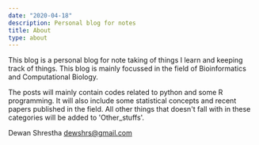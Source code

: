 ```yaml
---
date: "2020-04-18"
description: Personal blog for notes
title: About
type: about
---
```


This blog is a personal blog for note taking of things I learn and keeping track of things. This blog is mainly focussed in the field of Bioinformatics and Computational Biology.

The posts will mainly contain codes related to python and some R programming. It will also include some statistical concepts and recent papers published in the field. All other things that doesn't fall with in these categories will be added to 'Other_stuffs'.

Dewan Shrestha
dewshrs@gmail.com


